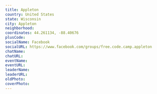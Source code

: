 ```yaml
---
title: Appleton
country: United States
state: Wisconsin
city: Appleton
neighborhood: 
coordinates: 44.261134, -88.40676
plusCode:
socialName: Facebook
socialURL: https://www.facebook.com/groups/free.code.camp.appleton
chatName:
chatURL:
eventName:
eventURL:
leaderName:
leaderURL:
oldPhoto: 
coverPhoto:
---
```


